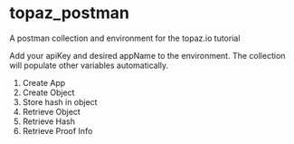 # topaz_postman
A postman collection and environment for the topaz.io tutorial

Add your apiKey and desired appName to the environment. The collection will populate other variables automatically.

1. Create App
2. Create Object
3. Store hash in object
4. Retrieve Object
5. Retrieve Hash
6. Retrieve Proof Info
